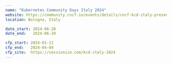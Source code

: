 ```yaml
---
name: "Kubernetes Community Days Italy 2024"
website: https://community.cncf.io/events/details/cncf-kcd-italy-presents-kcd-italy-2024/
location: Bologna, Italy

date_start: 2024-06-20
date_end:   2024-06-20

cfp_start: 2024-01-12
cfp_end:   2024-04-04
cfp_site:  https://sessionize.com/kcd-italy-2024
---
```

